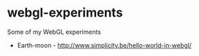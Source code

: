 webgl-experiments
=================

Some of my WebGL experiments

* Earth-moon - http://www.simplicity.be/hello-world-in-webgl/

